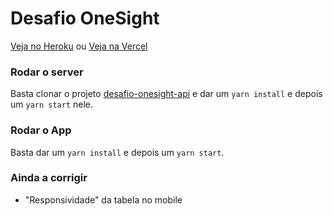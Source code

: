 # Desafio OneSight

[Veja no Heroku](https://desafio-onesight.herokuapp.com/) ou [Veja na Vercel](https://desafio-onesight-fze1ii8o1.vercel.app/)

### Rodar o server

Basta clonar o projeto [desafio-onesight-api](https://github.com/pedropaulodf/desafio-onesight-api/) e dar um `yarn install` e depois um `yarn start` nele.

### Rodar o App

Basta dar um `yarn install` e depois um `yarn start`.


### Ainda a corrigir

* "Responsividade" da tabela no mobile

